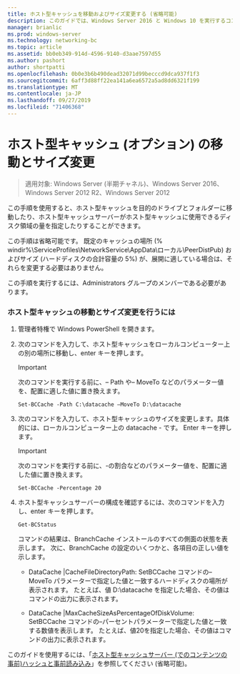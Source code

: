 ```yaml
---
title: ホスト型キャッシュを移動およびサイズ変更する (省略可能)
description: このガイドでは、Windows Server 2016 と Windows 10 を実行するコンピューターに、ホスト型キャッシュモードで BranchCache を展開する手順について説明します。
manager: brianlic
ms.prod: windows-server
ms.technology: networking-bc
ms.topic: article
ms.assetid: bb0eb349-914d-4596-9140-d3aae7597d55
ms.author: pashort
author: shortpatti
ms.openlocfilehash: 0b0e3b6b490dead32071d99becccd9dca937f1f3
ms.sourcegitcommit: 6aff3d88ff22ea141a6ea6572a5ad8dd6321f199
ms.translationtype: MT
ms.contentlocale: ja-JP
ms.lasthandoff: 09/27/2019
ms.locfileid: "71406368"
---
```

# <a name="move-and-resize-the-hosted-cache-optional"></a>ホスト型キャッシュ \(オプション\) の移動とサイズ変更

>適用対象: Windows Server (半期チャネル)、Windows Server 2016、Windows Server 2012 R2、Windows Server 2012

この手順を使用すると、ホスト型キャッシュを目的のドライブとフォルダーに移動したり、ホスト型キャッシュサーバーがホスト型キャッシュに使用できるディスク領域の量を指定したりすることができます。

この手順は省略可能です。 既定のキャッシュの場所 \(% windir%\\ServiceProfiles\\NetworkService\\AppData\\ローカル\\PeerDistPub\) およびサイズ (ハードディスクの合計容量の 5%) が、展開に適している場合は、それらを変更する必要はありません。

この手順を実行するには、Administrators グループのメンバーである必要があります。

### <a name="to-move-and-resize-the-hosted-cache"></a>ホスト型キャッシュの移動とサイズ変更を行うには

1. 管理者特権で Windows PowerShell を開きます。

2. 次のコマンドを入力して、ホスト型キャッシュをローカルコンピューター上の別の場所に移動し、enter キーを押します。

    > [!IMPORTANT]
    > 次のコマンドを実行する前に、– Path や– MoveTo などのパラメーター値を、配置に適した値に置き換えます。

    ``` 
    Set-BCCache -Path C:\datacache –MoveTo D:\datacache
    ``` 

3.  次のコマンドを入力して、ホスト型キャッシュのサイズを変更します。具体的には、ローカルコンピューター上の datacache \- です。 Enter キーを押します。

    > [!IMPORTANT]
    > 次のコマンドを実行する前に、\-の割合などのパラメーター値を、配置に適した値に置き換えます。  

    ``` 
    Set-BCCache -Percentage 20
    ``` 

4.  ホスト型キャッシュサーバーの構成を確認するには、次のコマンドを入力し、enter キーを押します。

    ``` 
    Get-BCStatus
    ``` 

    コマンドの結果は、BranchCache インストールのすべての側面の状態を表示します。 次に、BranchCache の設定のいくつかと、各項目の正しい値を示します。

    -   DataCache |CacheFileDirectoryPath: SetBCCache コマンドの– MoveTo パラメーターで指定した値と一致するハードディスクの場所が表示されます。 たとえば、値 D:\\datacache を指定した場合、その値はコマンドの出力に表示されます。

    -   DataCache |MaxCacheSizeAsPercentageOfDiskVolume: SetBCCache コマンドの–パーセントパラメーターで指定した値と一致する数値を表示します。 たとえば、値20を指定した場合、その値はコマンドの出力に表示されます。

このガイドを使用するには、「[ホスト型キャッシュサーバー &#40;でのコンテンツの事前&#41;ハッシュと事前読み込み](7-Bc-Prehash-Preload.md)」を参照してください (省略可能)。